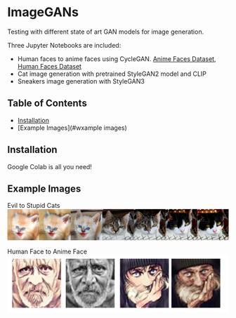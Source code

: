 # ImageGANs

Testing with different state of art GAN models for image generation.

Three Jupyter Notebooks are included:
- Human faces to anime faces using CycleGAN. <a href="https://www.kaggle.com/datasets/soumikrakshit/anime-faces" target="_blank">Anime Faces Dataset</a>, <a href="https://www.kaggle.com/datasets/ashwingupta3012/human-faces" target="_blank">Human Faces Dataset</a>
- Cat image generation with pretrained StyleGAN2 model and CLIP
- Sneakers image generation with StyleGAN3

## Table of Contents

- [Installation](#installation)
- [Example Images](#wxample images)

## Installation

Google Colab is all you need!

## Example Images
Evil to Stupid Cats
![Teaser image](doc/cat-steering-teaser.png)

Human Face to Anime Face
![Teaser image2](doc/human-anime-teaser.png)
